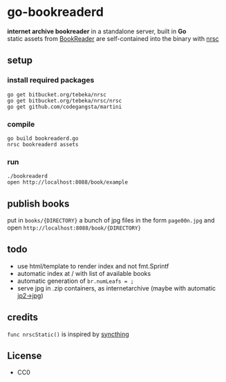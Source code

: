 # go-bookreaderd

**internet archive bookreader** in a standalone server, built in **Go**  
static assets from [BookReader](https://github.com/openlibrary/bookreader/tree/master/BookReader) are self-contained into the binary with [nrsc](http://bitbucket.org/tebeka/nrsc) 

## setup

### install required packages

	go get bitbucket.org/tebeka/nrsc
	go get bitbucket.org/tebeka/nrsc/nrsc
	go get github.com/codegangsta/martini
	
### compile

	go build bookreaderd.go
	nrsc bookreaderd assets
	
### run

	./bookreaderd
	open http://localhost:8088/book/example


## publish books

put in ```books/{DIRECTORY}``` a bunch of jpg files in the form ```page00n.jpg```
and open ```http://localhost:8088/book/{DIRECTORY}```


	
## todo
- use html/template to render index and not fmt.Sprintf
- automatic index at / with list of available books
- automatic generation of ```br.numLeafs = ;```
- serve jpg in .zip containers, as internetarchive (maybe with automatic [jp2->jpg](https://github.com/openlibrary/bookreader/blob/master/BookReaderIA/datanode/BookReaderImages.inc.php))


## credits
```func nrscStatic()``` is inspired by [syncthing](https://github.com/calmh/syncthing/blob/master/gui.go#L103)

## License

* CC0
